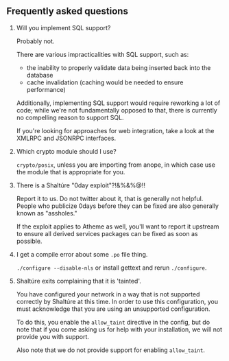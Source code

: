 Frequently asked questions
--------------------------

1. Will you implement SQL support?

   Probably not.

   There are various impracticalities with SQL support, such as:

     - the inability to properly validate data being inserted back
       into the database
     - cache invalidation (caching would be needed to ensure
       performance)

   Additionally, implementing SQL support would require reworking
   a lot of code; while we're not fundamentally opposed to that,
   there is currently no compelling reason to support SQL.

   If you're looking for approaches for web integration, take a look
   at the XMLRPC and JSONRPC interfaces.

2. Which crypto module should I use?

   `crypto/posix`, unless you are importing from anope, in which case
   use the module that is appropriate for you.

3. There is a Shaltúre "0day exploit"?!&%&%@!!

   Report it to us.  Do not twitter about it, that is generally not
   helpful.  People who publicize 0days before they can be fixed are
   also generally known as "assholes."

   If the exploit applies to Atheme as well, you'll want to report it
   upstream to ensure all derived services packages can be fixed
   as soon as possible.

4. I get a compile error about some `.po` file thing.

   `./configure --disable-nls` or install gettext and rerun `./configure`.

5. Shaltúre exits complaining that it is 'tainted'.

   You have configured your network in a way that is not supported
   correctly by Shaltúre at this time.  In order to use this configuration,
   you must acknowledge that you are using an unsupported configuration.

   To do this, you enable the `allow_taint` directive in the config, but
   do note that if you come asking us for help with your installation,
   we will not provide you with support.

   Also note that we do not provide support for enabling `allow_taint`.

